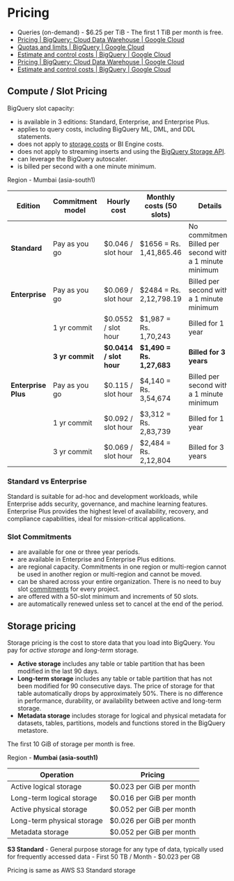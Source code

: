 # Pricing

- Queries (on-demand) - $6.25 per TiB - The first 1 TiB per month is free.
- [Pricing  |  BigQuery: Cloud Data Warehouse  |  Google Cloud](https://cloud.google.com/bigquery/pricing)
- [Quotas and limits  \|  BigQuery  \|  Google Cloud](https://cloud.google.com/bigquery/quotas)
- [Estimate and control costs  \|  BigQuery  \|  Google Cloud](https://cloud.google.com/bigquery/docs/best-practices-costs)
- [Pricing  \|  BigQuery: Cloud Data Warehouse  \|  Google Cloud](https://cloud.google.com/bigquery/pricing)
- [Estimate and control costs  \|  BigQuery  \|  Google Cloud](https://cloud.google.com/bigquery/docs/best-practices-costs)

## Compute / Slot Pricing

BigQuery slot capacity:

- is available in 3 editions: Standard, Enterprise, and Enterprise Plus.
- applies to query costs, including BigQuery ML, DML, and DDL statements.
- does not apply to [storage costs](https://cloud.google.com/bigquery/pricing#storage) or BI Engine costs.
- does not apply to streaming inserts and using the [BigQuery Storage API](https://cloud.google.com/bigquery/docs/reference/storage).
- can leverage the BigQuery autoscaler.
- is billed per second with a one minute minimum.

Region - Mumbai (asia-south1)

| Edition             | Commitment model | Hourly cost             | Monthly costs (50 slots)  | Details                                                  |
| ------------------- | ---------------- | ----------------------- | ------------------------- | -------------------------------------------------------- |
| **Standard**        | Pay as you go    | $0.046 / slot hour      | $1656 = Rs. 1,41,865.46   | No commitment. Billed per second with a 1 minute minimum |
| **Enterprise**      | Pay as you go    | $0.069 / slot hour      | $2484 = Rs. 2,12,798.19   | Billed per second with a 1 minute minimum                |
|                     | 1 yr commit      | $0.0552 / slot hour     | $1,987 = Rs. 1,70,243     | Billed for 1 year                                        |
|                     | **3 yr commit**  | **$0.0414 / slot hour** | **$1,490 = Rs. 1,27,683** | **Billed for 3 years**                                   |
| **Enterprise Plus** | Pay as you go    | $0.115 / slot hour      | $4,140 = Rs. 3,54,674     | Billed per second with a 1 minute minimum                |
|                     | 1 yr commit      | $0.092 / slot hour      | $3,312 = Rs. 2,83,739     | Billed for 1 year                                        |
|                     | 3 yr commit      | $0.069 / slot hour      | $2,484 = Rs. 2,12,804     | Billed for 3 years                                       |

### Standard vs Enterprise

Standard is suitable for ad-hoc and development workloads, while Enterprise adds security, governance, and machine learning features. Enterprise Plus provides the highest level of availability, recovery, and compliance capabilities, ideal for mission-critical applications.

### Slot Commitments

- are available for one or three year periods.
- are available in Enterprise and Enterprise Plus editions.
- are regional capacity. Commitments in one region or multi-region cannot be used in another region or multi-region and cannot be moved.
- can be shared across your entire organization. There is no need to buy slot [commitments](https://cloud.google.com/bigquery/docs/reservations-intro#commitments) for every project.
- are offered with a 50-slot minimum and increments of 50 slots.
- are automatically renewed unless set to cancel at the end of the period.

## Storage pricing

Storage pricing is the cost to store data that you load into BigQuery. You pay for _active storage_ and _long-term_ storage.

- **Active storage** includes any table or table partition that has been modified in the last 90 days.
- **Long-term storage** includes any table or table partition that has not been modified for 90 consecutive days. The price of storage for that table automatically drops by approximately 50%. There is no difference in performance, durability, or availability between active and long-term storage.
- **Metadata storage** includes storage for logical and physical metadata for datasets, tables, partitions, models and functions stored in the BigQuery metastore.

The first 10 GiB of storage per month is free.

Region - **Mumbai (asia-south1)**

| Operation                  | Pricing                  |
| -------------------------- | ------------------------ |
| Active logical storage     | $0.023 per GiB per month |
| Long-term logical storage  | $0.016 per GiB per month |
| Active physical storage    | $0.052 per GiB per month |
| Long-term physical storage | $0.026 per GiB per month |
| Metadata storage           | $0.052 per GiB per month |

**S3 Standard** - General purpose storage for any type of data, typically used for frequently accessed data - First 50 TB / Month - $0.023 per GB

Pricing is same as AWS S3 Standard storage
